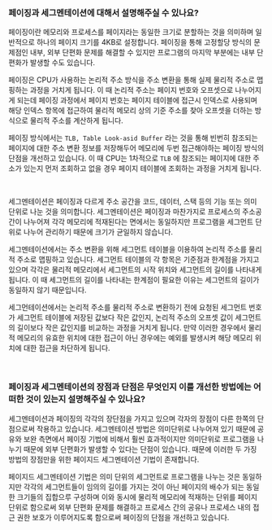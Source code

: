 ### 페이징과 세그멘테이션에 대해서 설명해주실 수 있나요?

페이징이란 메모리와 프로세스를 페이지라는 동일한 크기로 분할하는 것을 의미하며 일반적으로 하나의 페이지 크기를 4KB로 설정합니다. 페이징을 통해 고정할당 방식의 문제점인 내부, 외부 단편화 문제를 해결할 수 있지만
프로그램의 마지막 부분에는 내부 단편화가 발생할 수도 있습니다. 

페이징은 CPU가 사용하는 논리적 주소 방식을 주소 변환을 통해 실제 물리적 주소로 맵핑하는 과정을 거치게 됩니다. 이 때 논리적 주소는 페이지 번호와 오프셋으로 나누어지게 되는데 페이징 과정에서 페이지 번호는 페이지 테이블에
접근시 인덱스로 사용되며 해당 인덱스 항목에 접근하여 물리적 메모리 상의 기준 주소를 찾아 오프셋을 더하는 방식으로 물리적 주소를 계산하게 됩니다. 

페이징 방식에서는 `TLB, Table Look-asid Buffer` 라는 것을 통해 빈번히 참조되는 페이지에 대한 주소 변환 정보를 저장해두어 메모리에 두번 접근해야하는 페이징 방식의 단점을 개선하고 있습니다. 이 때 CPU는 
1차적으로 `TLB` 에 참조되는 페이지에 대한 주소가 있는지 먼저 조회하고 없을 경우 페이지 테이블에 조회하는 과정을 거치게 됩니다.

<br>

세그멘테이션은 페이징과 다르게 주소 공간을 코드, 데이터, 스택 등의 기능 또는 의미 단위로 나눈 것을 의미합니다. 세그멘테이션은 페이징과 마찬가지로 프로세스의 주소공간이 나누어져 각각 메모리에 적재된다는 면에서는 동일하지만 
프로그램을 세그먼트 단위로 나누어 관리하기 때문에 크기가 균일하지 않습니다. 

세그멘테이션에서는 주소 변환을 위해 세그먼트 테이블을 이용하여 논리적 주소를 물리적 주소로 맵핑하고 있습니다. 세그먼트 테이블의 각 항목은 기준점과 한계점을 가지고 있으며 각각은 물리적 메모리에서 세그먼트의 시작 위치와 세그먼트의 길이를 나타내게 됩니다.
이 때 세그먼트의 길이를 나타내는 한계점이 필요한 이유는 세그먼트의 길이가 동일하지 않기 때문입니다. 

세그먼테이션에서는 논리적 주소를 물리적 주소로 변환하기 전에 요청된 세그먼트 번호가 세그먼트 테이블에 저장된 값보다 작은 값인지, 논리적 주소의 오프셋 값이 세그먼트의 길이보다 작은 값인지를
비교하는 과정을 거치게 됩니다. 만약 이러한 경우에서 물리적 메모리의 유효한 위치에 대한 접근이 아닌 경우에는 예외를 발생시켜 해당 메모리 위치에 대한 접근을 차단하게 됩니다.

<br> 

### 페이징과 세그멘테이션의 장점과 단점은 무엇인지 이를 개선한 방법에는 어떠한 것이 있는지 설명해주실 수 있나요?

세그멘테이션과 페이징의 각각의 장단점을 가지고 있으며 각자의 장점이 다른 한쪽의 단점으로써 작용하고 있습니다. 세그멘테이션 방법은 의미단위로 나누어져 있기 때문에 공유와 보완 측면에서 페이징 기법에 비해서 훨씬 효과적이지만 의미단위로 프로그램을 나누기 때문에 외부 단편화가 발생할 수 있다는 단점이 있습니다.
때문에 이러한 두 가징 방법의 장점만을 위한 페이지드 세그멘테이션 기법이 존재합니다.

페이지드 세그멘테이션 기법은 의미 단위의 세그먼트로 프로그램을 나누는 것은 동일하지만 각각의 세그먼트들이 임의의 길이를 가지는 것이 아닌 페이지의 배수가 되는 동일한 크기들의 집합으루 구성하며 이와 동시에 물리적 메모리에 적재하는 단위를 페이지 단위로 함으로써 외부 단편화 문제를 해결하고 
프로세스 간의 공유나 프로세스 내의 접근 권한 보호가 이루어지도록 함으로써 페이징의 단점을 개선하고 있습니다.

